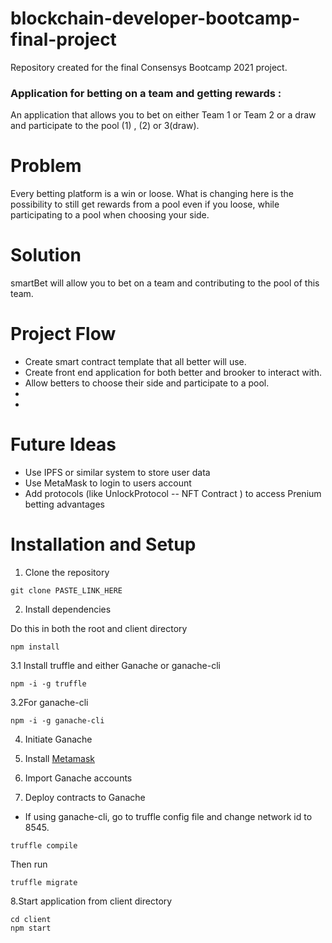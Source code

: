 # blockchain-developer-bootcamp-final-project

Repository created for the final Consensys Bootcamp 2021 project.

### Application for betting on a team and getting rewards : 

An application that allows you to bet on either Team 1 or Team 2 or a draw and participate to the pool (1) , (2) or 3(draw). 

# Problem 

Every betting platform is a win or loose. What is changing here is the possibility to still get rewards from a pool even if you loose,
while participating to a pool when choosing your side. 

# Solution

smartBet will allow you to bet on a team and contributing to the pool of this team. 

# Project Flow 

<ul> 
   <li> Create smart contract template that all better will use. </li> 
   <li> Create front end application for both better and brooker to interact with. </li> 
   <li> Allow betters to choose their side and participate to a pool. </li> 
   <li> </li> 
   <li> </li> 
</ul> 
   
# Future Ideas

<ul> 
   <li> Use IPFS or similar system to store user data </li> 
   <li> Use MetaMask to login to users account </li> 
   <li> Add protocols (like UnlockProtocol -- NFT Contract ) to access Prenium betting advantages  </li> 
</ul> 


# Installation and Setup

1. Clone the repository 

```
git clone PASTE_LINK_HERE

```

2. Install dependencies

Do this in both the root and client directory

```
npm install

```


3.1 Install truffle and either Ganache or ganache-cli

```
npm -i -g truffle 

```


3.2For ganache-cli

```
npm -i -g ganache-cli
```


4. Initiate Ganache

5. Install [Metamask](https://metamask.io/)

6. Import Ganache accounts

7. Deploy contracts to Ganache

+ If using ganache-cli, go to truffle config file and change network id to 8545.

```
truffle compile
```

Then run
```
truffle migrate
```

8.Start application from client directory
```
cd client
npm start
```




   


